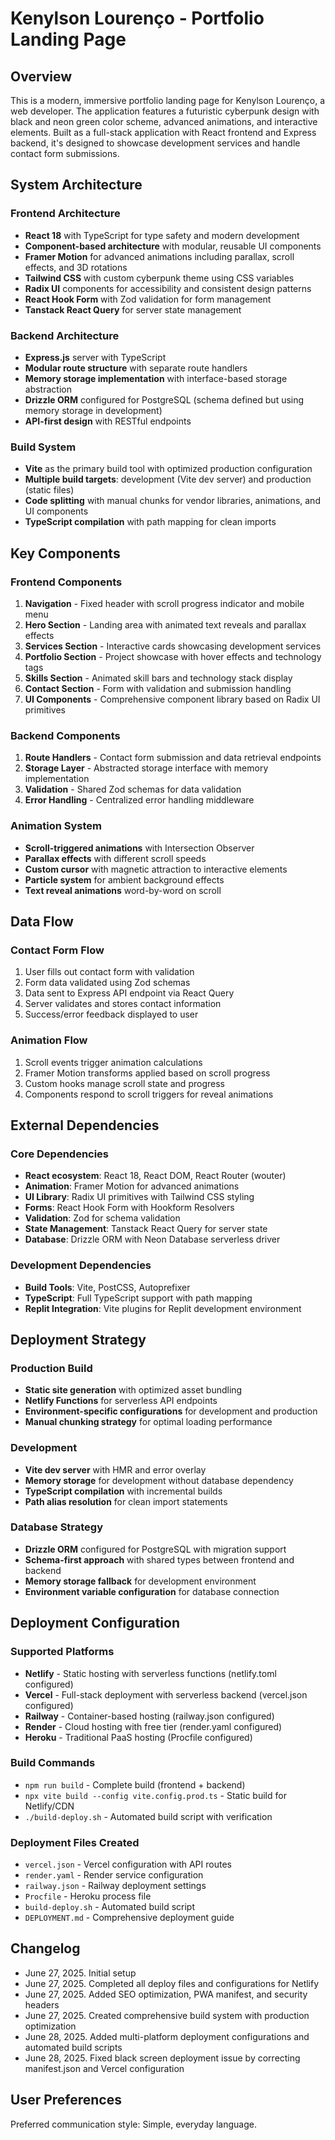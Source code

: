 # Kenylson Lourenço - Portfolio Landing Page

## Overview

This is a modern, immersive portfolio landing page for Kenylson Lourenço, a web developer. The application features a futuristic cyberpunk design with black and neon green color scheme, advanced animations, and interactive elements. Built as a full-stack application with React frontend and Express backend, it's designed to showcase development services and handle contact form submissions.

## System Architecture

### Frontend Architecture
- **React 18** with TypeScript for type safety and modern development
- **Component-based architecture** with modular, reusable UI components
- **Framer Motion** for advanced animations including parallax, scroll effects, and 3D rotations
- **Tailwind CSS** with custom cyberpunk theme using CSS variables
- **Radix UI** components for accessibility and consistent design patterns
- **React Hook Form** with Zod validation for form management
- **Tanstack React Query** for server state management

### Backend Architecture
- **Express.js** server with TypeScript
- **Modular route structure** with separate route handlers
- **Memory storage implementation** with interface-based storage abstraction
- **Drizzle ORM** configured for PostgreSQL (schema defined but using memory storage in development)
- **API-first design** with RESTful endpoints

### Build System
- **Vite** as the primary build tool with optimized production configuration
- **Multiple build targets**: development (Vite dev server) and production (static files)
- **Code splitting** with manual chunks for vendor libraries, animations, and UI components
- **TypeScript compilation** with path mapping for clean imports

## Key Components

### Frontend Components
1. **Navigation** - Fixed header with scroll progress indicator and mobile menu
2. **Hero Section** - Landing area with animated text reveals and parallax effects
3. **Services Section** - Interactive cards showcasing development services
4. **Portfolio Section** - Project showcase with hover effects and technology tags
5. **Skills Section** - Animated skill bars and technology stack display
6. **Contact Section** - Form with validation and submission handling
7. **UI Components** - Comprehensive component library based on Radix UI primitives

### Backend Components
1. **Route Handlers** - Contact form submission and data retrieval endpoints
2. **Storage Layer** - Abstracted storage interface with memory implementation
3. **Validation** - Shared Zod schemas for data validation
4. **Error Handling** - Centralized error handling middleware

### Animation System
- **Scroll-triggered animations** with Intersection Observer
- **Parallax effects** with different scroll speeds
- **Custom cursor** with magnetic attraction to interactive elements
- **Particle system** for ambient background effects
- **Text reveal animations** word-by-word on scroll

## Data Flow

### Contact Form Flow
1. User fills out contact form with validation
2. Form data validated using Zod schemas
3. Data sent to Express API endpoint via React Query
4. Server validates and stores contact information
5. Success/error feedback displayed to user

### Animation Flow
1. Scroll events trigger animation calculations
2. Framer Motion transforms applied based on scroll progress
3. Custom hooks manage scroll state and progress
4. Components respond to scroll triggers for reveal animations

## External Dependencies

### Core Dependencies
- **React ecosystem**: React 18, React DOM, React Router (wouter)
- **Animation**: Framer Motion for advanced animations
- **UI Library**: Radix UI primitives with Tailwind CSS styling
- **Forms**: React Hook Form with Hookform Resolvers
- **Validation**: Zod for schema validation
- **State Management**: Tanstack React Query for server state
- **Database**: Drizzle ORM with Neon Database serverless driver

### Development Dependencies
- **Build Tools**: Vite, PostCSS, Autoprefixer
- **TypeScript**: Full TypeScript support with path mapping
- **Replit Integration**: Vite plugins for Replit development environment

## Deployment Strategy

### Production Build
- **Static site generation** with optimized asset bundling
- **Netlify Functions** for serverless API endpoints
- **Environment-specific configurations** for development and production
- **Manual chunking strategy** for optimal loading performance

### Development
- **Vite dev server** with HMR and error overlay
- **Memory storage** for development without database dependency
- **TypeScript compilation** with incremental builds
- **Path alias resolution** for clean import statements

### Database Strategy
- **Drizzle ORM** configured for PostgreSQL with migration support
- **Schema-first approach** with shared types between frontend and backend
- **Memory storage fallback** for development environment
- **Environment variable configuration** for database connection

## Deployment Configuration

### Supported Platforms
- **Netlify** - Static hosting with serverless functions (netlify.toml configured)
- **Vercel** - Full-stack deployment with serverless backend (vercel.json configured)
- **Railway** - Container-based hosting (railway.json configured)
- **Render** - Cloud hosting with free tier (render.yaml configured)
- **Heroku** - Traditional PaaS hosting (Procfile configured)

### Build Commands
- `npm run build` - Complete build (frontend + backend)
- `npx vite build --config vite.config.prod.ts` - Static build for Netlify/CDN
- `./build-deploy.sh` - Automated build script with verification

### Deployment Files Created
- `vercel.json` - Vercel configuration with API routes
- `render.yaml` - Render service configuration
- `railway.json` - Railway deployment settings
- `Procfile` - Heroku process file
- `build-deploy.sh` - Automated build script
- `DEPLOYMENT.md` - Comprehensive deployment guide

## Changelog
- June 27, 2025. Initial setup
- June 27, 2025. Completed all deploy files and configurations for Netlify
- June 27, 2025. Added SEO optimization, PWA manifest, and security headers
- June 27, 2025. Created comprehensive build system with production optimization
- June 28, 2025. Added multi-platform deployment configurations and automated build scripts
- June 28, 2025. Fixed black screen deployment issue by correcting manifest.json and Vercel configuration

## User Preferences

Preferred communication style: Simple, everyday language.
